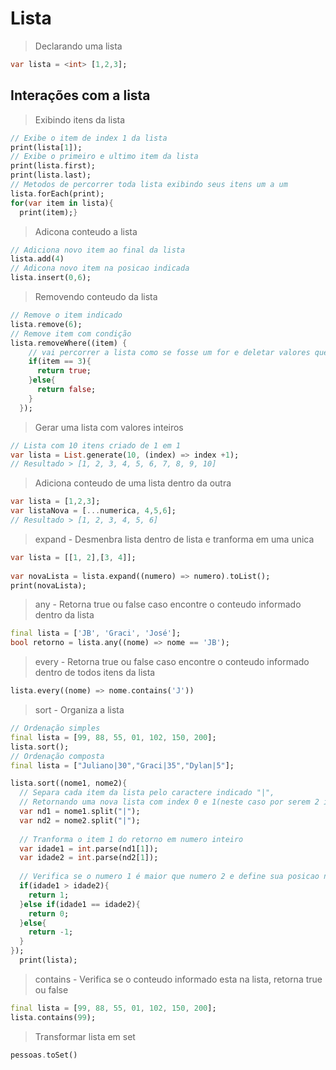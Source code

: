 # Lista
>Declarando uma lista
```dart
var lista = <int> [1,2,3];
```
## Interações com a lista
>Exibindo itens da lista
```dart
// Exibe o item de index 1 da lista
print(lista[1]);
// Exibe o primeiro e ultimo item da lista
print(lista.first);
print(lista.last);
// Metodos de percorrer toda lista exibindo seus itens um a um
lista.forEach(print);
for(var item in lista){
  print(item);}
```
>Adicona conteudo a lista
```dart
// Adiciona novo item ao final da lista
lista.add(4)
// Adicona novo item na posicao indicada
lista.insert(0,6);
```
>Removendo conteudo da lista
```dart
// Remove o item indicado
lista.remove(6);
// Remove item com condição
lista.removeWhere((item) {
    // vai percorrer a lista como se fosse um for e deletar valores que sejam igual ao indicado
    if(item == 3){
      return true;
    }else{
      return false;
    }
  });
```
>Gerar uma lista com valores inteiros
```dart
// Lista com 10 itens criado de 1 em 1
var lista = List.generate(10, (index) => index +1);
// Resultado > [1, 2, 3, 4, 5, 6, 7, 8, 9, 10]
```
>Adiciona conteudo de uma lista dentro da outra
```dart
var lista = [1,2,3];
var listaNova = [...numerica, 4,5,6];
// Resultado > [1, 2, 3, 4, 5, 6]
```
>expand - Desmenbra lista dentro de lista e tranforma em uma unica
```dart
var lista = [[1, 2],[3, 4]];
  
var novaLista = lista.expand((numero) => numero).toList();
print(novaLista);
```
>any - Retorna true ou false caso encontre o conteudo informado dentro da lista
```dart
final lista = ['JB', 'Graci', 'José'];
bool retorno = lista.any((nome) => nome == 'JB');
```
>every - Retorna true ou false caso encontre o conteudo informado dentro de todos itens da lista
```dart
lista.every((nome) => nome.contains('J'))
```
>sort - Organiza a lista
```dart
// Ordenação simples
final lista = [99, 88, 55, 01, 102, 150, 200];
lista.sort();
// Ordenação composta
final lista = ["Juliano|30","Graci|35","Dylan|5"];

lista.sort((nome1, nome2){
  // Separa cada item da lista pelo caractere indicado "|", 
  // Retornando uma nova lista com index 0 e 1(neste caso por serem 2 itens que serao separados)
  var nd1 = nome1.split("|");
  var nd2 = nome2.split("|");
  
  // Tranforma o item 1 do retorno em numero inteiro
  var idade1 = int.parse(nd1[1]);
  var idade2 = int.parse(nd2[1]);
  
  // Verifica se o numero 1 é maior que numero 2 e define sua posicao na nova lista index -1, 0 1
  if(idade1 > idade2){
    return 1;
  }else if(idade1 == idade2){
    return 0;
  }else{
    return -1;
  }
});
  print(lista);
```
>contains - Verifica se o conteudo informado esta na lista, retorna true ou false
```dart
final lista = [99, 88, 55, 01, 102, 150, 200];
lista.contains(99);
```
>Transformar lista em set
```dart
pessoas.toSet()
```


